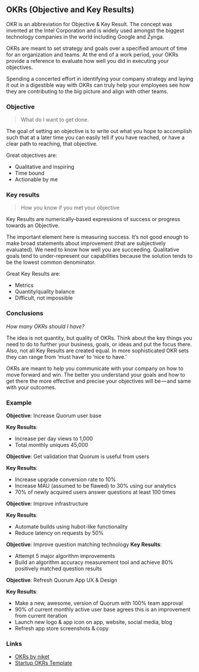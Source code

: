 ## OKRs (Objective and Key Results)

OKR is an abbreviation for Objective & Key Result. The concept was invented at the Intel Corporation and is widely used amongst the biggest technology companies in the world including Google and Zynga.

OKRs are meant to set strategy and goals over a specified amount of time for an organization and teams. At the end of a work period, your OKRs provide a reference to evaluate how well you did in executing your objectives.

Spending a concerted effort in identifying your company strategy and laying it out in a digestible way with OKRs can truly help your employees see how they are contributing to the big picture and align with other teams.

### Objective

> What do I want to get done.

The goal of setting an objective is to write out what you hope to accomplish such that at a later time you can easily tell if you have reached, or have a clear path to reaching, that objective.

Great objectives are:

* Qualitative and inspiring
* Time bound
* Actionable by me

### Key results

> How you know if you met your objective

Key Results are numerically-based expressions of success or progress towards an Objective.

The important element here is measuring success. It’s not good enough to make broad statements about improvement (that are subjectively evaluated). We need to know how well you are succeeding. Qualitative goals tend to under-represent our capabilities because the solution tends to be the lowest common denominator.

Great Key Results are:

* Metrics
* Quantity/quality balance
* Difficult, not impossible

### Conclusions

*How many OKRs should I have?*

The idea is not quantity, but quality of OKRs. Think about the key things you need to do to further your business, goals, or ideas and put the focus there. Also, not all Key Results are created equal. In more sophisticated OKR sets they can range from ‘must have’ to ‘nice to have.’

OKRs are meant to help you communicate with your company on how to move forward and win. The better you understand your goals and how to get there the more effective and precise your objectives will be — and same with your outcomes.

### Example

**Objective**: Increase Quorum user base

**Key Results**:

* Increase per day views to 1,000
* Total monthly uniques 45,000

**Objective**: Get validation that Quorum is useful from users

**Key Results**:

* Increase upgrade conversion rate to 10%
* Increase MAU (assumed to be flawed) to 30% using our analytics
* 70% of newly acquired users answer questions at least 100 times

**Objective**: Improve infrastructure

**Key Results**:

* Automate builds using hubot-like functionality
* Reduce latency on requests by 50%

**Objective**: Improve question matching technology
**Key Results**:

* Attempt 5 major algorithm improvements
* Build an algorithm accuracy measurement tool and achieve 80% positively matched question results


**Objective**: Refresh Quorum App UX & Design

**Key Results**:

* Make a new, awesome, version of Quorum with 100% team approval
* 90% of current monthly active user base agrees this is an improvement from current iteration
* Launch new logo & app icon on app, website, social media, blog
* Refresh app store screenshots & copy

### Links
* [OKRs by niket](https://medium.com/startup-tools/okrs-5afdc298bc28#.s473oufac)
* [Startup OKRs Template](https://docs.google.com/document/d/1OHpQOvZz76_10ebJP2AKvvXUF3H9yd6FC89F5jS4mks/edit?pli=1)

